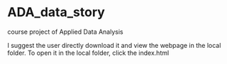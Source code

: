 # ADA_data_story
course project of Applied Data Analysis

I suggest the user directly download it and view the webpage in the local folder.
To open it in the local folder, click the index.html
